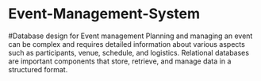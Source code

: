 # Event-Management-System

#Database design for Event management
Planning and managing an event can be complex and requires detailed information about various aspects such as participants, venue, schedule, and logistics. Relational databases are important components that store, retrieve, and manage data in a structured format.
